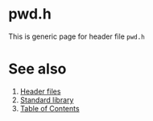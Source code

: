 # pwd.h
This is generic page for header file `pwd.h`
# See also
1. [Header files](README.md)
2. [Standard library](../README.md)
3. [Table of Contents](../../README.md)
